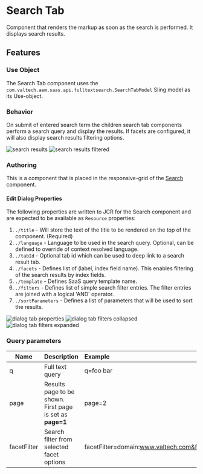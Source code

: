 Search Tab
====
Component that renders the markup as soon as the search is performed. It displays search results.

## Features

### Use Object
The Search Tab component uses the `com.valtech.aem.saas.api.fulltextsearch.SearchTabModel` Sling model as its Use-object.

### Behavior
On submit of entered search term the children search tab components perform a search query and display the results. If
facets are configured, it will also display search results filtering options.

![search results](../../../../../../../../../images/searchresults.png)
![search results filtered](../../../../../../../../../images/searchpage-results_filtered.png)

### Authoring
This is a component that is placed in the responsive-grid of the [Search](../search/README.md) component.

#### Edit Dialog Properties
The following properties are written to JCR for the Search component and are expected to be available as `Resource` properties:

1. `./title` - Will store the text of the title to be rendered on the top of the component. (Required)
2. `./language` - Language to be used in the search query. Optional, can be defined to override of context resolved language.
3. `./tabId` - Optional tab id which can be used to deep link to a search result tab.
4. `./facets` - Defines list of (label, index field name). This enables filtering of the search results by index fields.
5. `./template` - Defines SaaS query template name.
6. `./filters` - Defines list of simple search filter entries. The filter entries are joined with a logical 'AND'
   operator.
7. `./sortParameters` - Defines a list of parameters that will be used to sort the results.

![dialog tab properties](../../../../../../../../../images/searchtab_dialog_properties.png)
![dialog tab filters collapsed](../../../../../../../../../images/searchtab_dialog_filters_collapsed.png)
![dialog tab filters expanded](../../../../../../../../../images/searchtab_dialog_filters_expanded.png)

### Query parameters

| Name | Description | Example |
| --- | :--- | :--- |
| q | Full text query | q=foo bar |
| page | Results page to be shown. First page is set as **page=1** | page=2 |
| facetFilter | Search filter from selected facet options | facetFilter=domain:www.valtech.com&facetFilter=contentType:pdf,xml |
